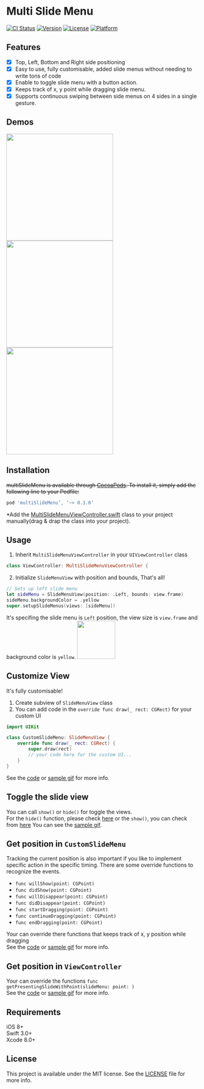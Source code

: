 # Multi Slide Menu

[![CI Status](http://img.shields.io/travis/WataruMaeda/multiSlideMenu.svg?style=flat)](https://travis-ci.org/WataruMaeda/multiSlideMenu)
[![Version](https://img.shields.io/cocoapods/v/multiSlideMenu.svg?style=flat)](http://cocoapods.org/pods/multiSlideMenu)
[![License](https://img.shields.io/cocoapods/l/multiSlideMenu.svg?style=flat)](http://cocoapods.org/pods/multiSlideMenu)
[![Platform](https://img.shields.io/cocoapods/p/multiSlideMenu.svg?style=flat)](http://cocoapods.org/pods/multiSlideMenu)

## Features

- [x] Top, Left, Bottom and Right side positioning
- [x] Easy to use, fully customisable, added slide menus without needing to write tons of code
- [x] Enable to toggle slide menu with a button action.
- [x] Keeps track of x, y point while dragging slide menu.
- [x] Supports continuous swiping between side menus on 4 sides in a single gesture.

## Demos

<img src="https://github.com/WataruMaeda/multiSlideMenu/blob/master/gifs/example1.gif" width="280">  <img src="https://github.com/WataruMaeda/multiSlideMenu/blob/master/gifs/example2.gif" width="280">  <img src="https://github.com/WataruMaeda/multiSlideMenu/blob/master/gifs/example3.gif" width="280">

## Installation

~~multiSlideMenu is available through [CocoaPods](http://cocoapods.org). To install
it, simply add the following line to your Podfile:~~

```ruby
pod 'multiSlideMenu’, ‘~> 0.1.0’
```

*Add the [MultiSlideMenuViewController.swift](https://github.com/WataruMaeda/multiSlideMenu/blob/master/multiSlideMenu/Classes/MultiSlideMenuViewController.swift) class to your project manually(drag & drap the class into your project).

## Usage

 1. Inherit `MultiSlideMenuViewController` in your `UIViewController` class
 
```Swift
class ViewController: MultiSlideMenuViewController {
```

 2. Initialize `SlideMenuView` with position and bounds, That's all!
 
```Swift
// Sets up left slide menu
let sideMenu = SlideMenuView(position: .Left, bounds: view.frame)
sideMenu.backgroundColor = .yellow
super.setupSlideMenus(views: [sideMenu])
```

It's specifing the slide menu is `Left` position, the view size is `view.frame` and background color is `yellow`.
<img src="https://github.com/WataruMaeda/multiSlideMenu/blob/master/gifs/sample.gif" width="100">
 
## Customize View

It's fully customisable!

1. Create subview of `SlideMenuView` class  
2. You can add code in the `override func draw(_ rect: CGRect)` for your custom UI

```Swift
import UIKit

class CustomSlideMenu: SlideMenuView {
    override func draw(_ rect: CGRect) {
        super.draw(rect)
        // your code here for the custom UI...
    }
}
```
See the [code](https://github.com/WataruMaeda/multiSlideMenu/blob/master/demos/demo1/demo1/CustomSlideMenu.swift#L36L66) or [sample gif](https://github.com/WataruMaeda/multiSlideMenu/blob/master/gifs/example1.gif) for more info.

## Toggle the slide view

You can call `show()` or `hide()` for toggle the views.  
For the `hide()` function, please check [here](https://github.com/WataruMaeda/multiSlideMenu/blob/master/demos/demo2/demo2/CustomSlideMenu.swift#L71)
or the `show()`, you can check from [here](https://github.com/WataruMaeda/multiSlideMenu/blob/master/demos/demo2/demo2/ViewController.swift#L82) 
You can see the [sample gif](https://github.com/WataruMaeda/multiSlideMenu/blob/master/gifs/example2.gif).

## Get position in `CustomSlideMenu`

Tracking the current position is also important if you like to implement specific action in the specific timing.
There are some override functions to recognize the events.
* `func willShow(point: CGPoint)`
* `func didShow(point: CGPoint)`
* `func willDisappear(point: CGPoint)`
* `func didDisappear(point: CGPoint)`
* `func startDragging(point: CGPoint)`
* `func continueDragging(point: CGPoint)`
* `func endDragging(point: CGPoint)`

Your can override there functions that keeps track of x, y position while dragging  
See the [code](https://github.com/WataruMaeda/multiSlideMenu/blob/master/demos/demo2/demo2/CustomSlideMenu.swift#L76#L119) or [sample gif](https://github.com/WataruMaeda/multiSlideMenu/blob/master/gifs/example2.gif) for more info.

## Get position in `ViewController`

Your can override the functions `func getPresentingSlideWithPoint(slideMenu: point: )`  
See the [code](https://github.com/WataruMaeda/multiSlideMenu/blob/master/demos/Demo3/Demo3/ViewController.swift#L65) or [sample gif](https://github.com/WataruMaeda/multiSlideMenu/blob/master/gifs/example3.gif) for more info.
 
## Requirements

iOS 8+  
Swift 3.0+  
Xcode 8.0+

## License

This project is available under the MIT license. See the [LICENSE](https://github.com/WataruMaeda/multiSlideMenu/blob/master/LICENSE) file for more info.
